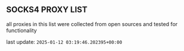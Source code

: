 ## SOCKS4 PROXY LIST

all proxies in this list were collected from open sources and tested for functionality

last update: `2025-01-12 03:19:46.202395+00:00`